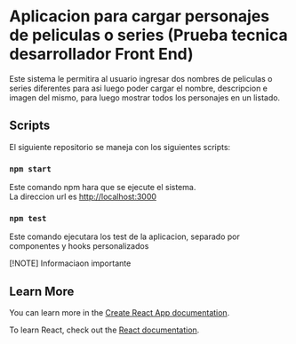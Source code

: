 # Aplicacion para cargar personajes de peliculas o series (Prueba tecnica desarrollador Front End)

Este sistema le permitira al usuario ingresar dos nombres de peliculas o series diferentes para asi luego poder cargar el nombre, descripcion e imagen del mismo, para luego mostrar todos los personajes en un listado.

## Scripts

El siguiente repositorio se maneja con los siguientes scripts:

### `npm start`

Este comando npm hara que se ejecute el sistema.\
La direccion url es [http://localhost:3000](http://localhost:3000)

### `npm test`

Este comando ejecutara los test de la aplicacion, separado por componentes y hooks personalizados

[!NOTE]
Informaciaon importante

## Learn More

You can learn more in the [Create React App documentation](https://facebook.github.io/create-react-app/docs/getting-started).

To learn React, check out the [React documentation](https://reactjs.org/).
